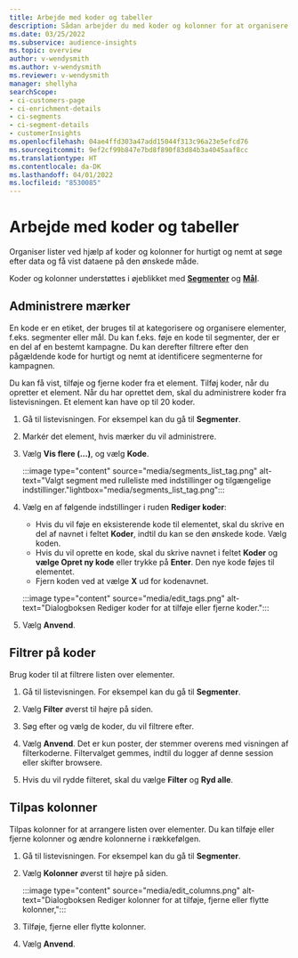 ```yaml
---
title: Arbejde med koder og tabeller
description: Sådan arbejder du med koder og kolonner for at organisere listevisninger
ms.date: 03/25/2022
ms.subservice: audience-insights
ms.topic: overview
author: v-wendysmith
ms.author: v-wendysmith
ms.reviewer: v-wendysmith
manager: shellyha
searchScope:
- ci-customers-page
- ci-enrichment-details
- ci-segments
- ci-segment-details
- customerInsights
ms.openlocfilehash: 04ae4ffd303a47add15044f313c96a23e5efcd76
ms.sourcegitcommit: 9ef2cf99b847e7bd8f890f83d84b3a4045aaf8cc
ms.translationtype: HT
ms.contentlocale: da-DK
ms.lasthandoff: 04/01/2022
ms.locfileid: "8530085"
---
```

# <a name="work-with-tags-and-columns"></a>Arbejde med koder og tabeller

Organiser lister ved hjælp af koder og kolonner for hurtigt og nemt at søge efter data og få vist dataene på den ønskede måde.

Koder og kolonner understøttes i øjeblikket med **[Segmenter](segments.md)** og **[Mål](measures.md)**.

## <a name="manage-tags"></a>Administrere mærker

En kode er en etiket, der bruges til at kategorisere og organisere elementer, f.eks. segmenter eller mål. Du kan f.eks. føje en kode til segmenter, der er en del af en bestemt kampagne. Du kan derefter filtrere efter den pågældende kode for hurtigt og nemt at identificere segmenterne for kampagnen.

Du kan få vist, tilføje og fjerne koder fra et element. Tilføj koder, når du opretter et element. Når du har oprettet dem, skal du administrere koder fra listevisningen. Et element kan have op til 20 koder.

1. Gå til listevisningen. For eksempel kan du gå til **Segmenter**.

1. Markér det element, hvis mærker du vil administrere.

1. Vælg **Vis flere (...)**, og vælg **Kode**.

   :::image type="content" source="media/segments_list_tag.png" alt-text="Valgt segment med rulleliste med indstillinger og tilgængelige indstillinger."lightbox="media/segments_list_tag.png":::

1. Vælg en af følgende indstillinger i ruden **Rediger koder**:

   - Hvis du vil føje en eksisterende kode til elementet, skal du skrive en del af navnet i feltet **Koder**, indtil du kan se den ønskede kode. Vælg koden.
   - Hvis du vil oprette en kode, skal du skrive navnet i feltet **Koder** og **vælge Opret ny kode** eller trykke på **Enter**. Den nye kode føjes til elementet.
   - Fjern koden ved at vælge **X** ud for kodenavnet.

   :::image type="content" source="media/edit_tags.png" alt-text="Dialogboksen Rediger koder for at tilføje eller fjerne koder.":::

1. Vælg **Anvend**.

## <a name="filter-on-tags"></a>Filtrer på koder

Brug koder til at filtrere listen over elementer.

1. Gå til listevisningen. For eksempel kan du gå til **Segmenter**.

1. Vælg **Filter** øverst til højre på siden.

1. Søg efter og vælg de koder, du vil filtrere efter.

1. Vælg **Anvend**. Det er kun poster, der stemmer overens med visningen af filterkoderne. Filtervalget gemmes, indtil du logger af denne session eller skifter browsere.

1. Hvis du vil rydde filteret, skal du vælge **Filter** og **Ryd alle**.

## <a name="customize-columns"></a>Tilpas kolonner

Tilpas kolonner for at arrangere listen over elementer. Du kan tilføje eller fjerne kolonner og ændre kolonnerne i rækkefølgen.

1. Gå til listevisningen. For eksempel kan du gå til **Segmenter**.

1. Vælg **Kolonner** øverst til højre på siden.

   :::image type="content" source="media/edit_columns.png" alt-text="Dialogboksen Rediger kolonner for at tilføje, fjerne eller flytte kolonner,":::

1. Tilføje, fjerne eller flytte kolonner.

1. Vælg **Anvend**.
